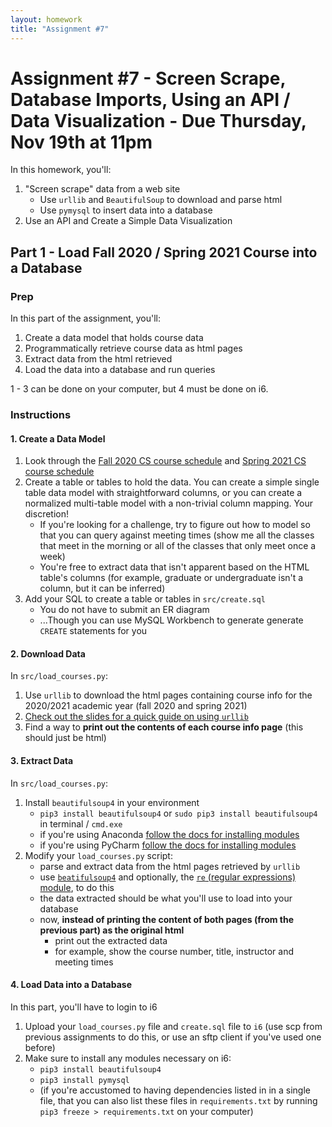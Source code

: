 ```yaml
---
layout: homework
title: "Assignment #7"
---
```

<style>
.hl {
	background-color: yellow;
}
img {
    border: 1px solid #000;
}

.warning {
    background-color: yellow;
    color: #aa1122;
    font-weight: bold;
}

.hidden {
    display: none;
}

.hintButton {
    color: #7788ff;
    cursor: pointer;
}
</style>
<script>
document.addEventListener('DOMContentLoaded', hideHints);

function hideHints(evt) {
    document.querySelectorAll('.hint').forEach((ele, i) => {
        const div = document.createElement('div');
        div.id = 'hint' + i + 'Button';
        ele.id = 'hint' + i;
        ele.classList.add('hidden');
        div.addEventListener('click', onClick);
        div.textContent = 'Show Hint';
        div.className = 'hintButton';
        ele.parentNode.insertBefore(div, ele);
    });

}

function onClick(evt) {
    const hintId = this.id.replace('Button', '');
    const hint = document.getElementById(hintId);
    hint.classList.toggle('hidden');
    this.textContent = this.textConent === 'Show Hint' ? 'Hide Hint' : 'Show Hint';
}
</script>

# Assignment #7 - Screen Scrape, Database Imports, Using an API / Data Visualization - Due Thursday, Nov 19th at 11pm

In this homework, you'll:

1. "Screen scrape" data from a web site
	* Use `urllib` and `BeautifulSoup` to download and parse html
	* Use `pymysql` to insert data into a database
2. Use an API and Create a Simple Data Visualization

## Part 1 - Load Fall 2020 / Spring 2021 Course into a Database


### Prep

In this part of the assignment, you'll: 


1. Create a data model that holds course data 
2. Programmatically retrieve course data as html pages
3. Extract data from the html retrieved
4. Load the data into a database and run queries

1 - 3 can be done on your computer, but 4 must be done on i6.


### Instructions

#### 1. Create a Data Model


1. Look through the [Fall 2020 CS course schedule](https://cs.nyu.edu/dynamic/courses/schedule/?semester=fall_2020) and [Spring 2021 CS course schedule](https://cs.nyu.edu/dynamic/courses/schedule/?semester=spring_2021) 
2. Create a table or tables to hold the data. You can create a simple single table data model with straightforward columns, or you can create a normalized multi-table model with a non-trivial column mapping. Your discretion! 
	* If you're looking for a challenge, try to figure out how to model so that you can query against meeting times (show me all the classes that meet in the morning or all of the classes that only meet once a week)
	* You're free to extract data that isn't apparent based on the HTML table's columns (for example, graduate or undergraduate isn't a column, but it can be inferred)
3. Add your SQL to create a table or tables in `src/create.sql`
	* You do not have to submit an ER diagram
	* ...Though you can use MySQL Workbench to generate generate `CREATE` statements for you

#### 2. Download Data

In  `src/load_courses.py`:

1. Use `urllib` to download the html pages containing course info for the 2020/2021 academic year (fall 2020 and spring 2021)
2. [Check out the slides for a quick guide on using `urllib`](../slides/web/apis.html#4)
3. Find a way to __print out the contents of each course info page__ (this should just be html)


#### 3. Extract Data

In  `src/load_courses.py`:

1. Install `beautifulsoup4` in your environment 
	* `pip3 install beautifulsoup4` or `sudo pip3 install beautifulsoup4` in terminal / `cmd.exe`
	* if you're using Anaconda [follow the docs for installing modules](https://docs.anaconda.com/anaconda/navigator/tutorials/manage-packages/#installing-a-package)
	* if you're using PyCharm [follow the docs for installing modules](https://www.jetbrains.com/help/pycharm/installing-uninstalling-and-upgrading-packages.html)
2. Modify your `load_courses.py` script:
	* parse and extract data from the html pages retrieved by `urllib`
	* use [`beatifulsoup4`](../slides/web/data-formats-web.html) and optionally, the [`re` (regular expressions) module](http://localhost:7000/slides/py/regex.html), to do this
	* the data extracted should be what you'll use to load into your database
	* now, __instead of printing the content of both pages (from the previous part) as the original html__ 
		* print out the extracted data 
		* for example, show the course number, title, instructor and meeting times

#### 4. Load Data into a Database

In this part, you'll have to login to i6

1. Upload your `load_courses.py` file and `create.sql` file to `i6` (use scp from previous assignments to do this, or use an sftp client if you've used one before)
2. Make sure to install any modules necessary on i6:
	* `pip3 install beautifulsoup4`
	* `pip3 install pymysql`
	* (if you're accustomed to having dependencies listed in in a single file,  that you can also list these files in `requirements.txt` by running `pip3 freeze > requirements.txt` on your computer)
